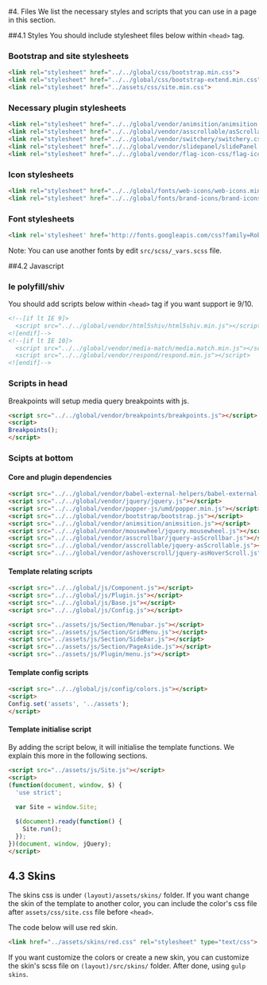 #4. Files
We list the necessary styles and scripts that you can use in a page in this section.

##4.1 Styles
You should include stylesheet files below within `<head>` tag.

### Bootstrap and site stylesheets
``` html
<link rel="stylesheet" href="../../global/css/bootstrap.min.css">
<link rel="stylesheet" href="../../global/css/bootstrap-extend.min.css">
<link rel="stylesheet" href="../assets/css/site.min.css">
```

### Necessary plugin stylesheets
``` html
<link rel="stylesheet" href="../../global/vendor/animsition/animsition.css">
<link rel="stylesheet" href="../../global/vendor/asscrollable/asScrollable.css">
<link rel="stylesheet" href="../../global/vendor/switchery/switchery.css">
<link rel="stylesheet" href="../../global/vendor/slidepanel/slidePanel.css">
<link rel="stylesheet" href="../../global/vendor/flag-icon-css/flag-icon.css">
```

### Icon stylesheets
``` html
<link rel="stylesheet" href="../../global/fonts/web-icons/web-icons.min.css">
<link rel="stylesheet" href="../../global/fonts/brand-icons/brand-icons.min.css">
```

### Font stylesheets

``` html
<link rel='stylesheet' href='http://fonts.googleapis.com/css?family=Roboto:300,400,500,300italic'>
```

Note: You can use another fonts by edit `src/scss/_vars.scss` file.

##4.2 Javascript

### Ie polyfill/shiv
You should add scripts below within `<head>` tag if you want support ie 9/10.

``` html
<!--[if lt IE 9]>
  <script src="../../global/vendor/html5shiv/html5shiv.min.js"></script>
<![endif]-->
<!--[if lt IE 10]>
  <script src="../../global/vendor/media-match/media.match.min.js"></script>
  <script src="../../global/vendor/respond/respond.min.js"></script>
<![endif]-->
```

### Scripts in head
Breakpoints will setup media query breakpoints with js.

``` html
<script src="../../global/vendor/breakpoints/breakpoints.js"></script>
<script>
Breakpoints();
</script>
```

### Scipts at bottom

#### Core and plugin dependencies

``` html
<script src="../../global/vendor/babel-external-helpers/babel-external-helpers.js"></script>
<script src="../../global/vendor/jquery/jquery.js"></script>
<script src="../../global/vendor/popper-js/umd/popper.min.js"></script>
<script src="../../global/vendor/bootstrap/bootstrap.js"></script>
<script src="../../global/vendor/animsition/animsition.js"></script>
<script src="../../global/vendor/mousewheel/jquery.mousewheel.js"></script>
<script src="../../global/vendor/asscrollbar/jquery-asScrollbar.js"></script>
<script src="../../global/vendor/asscrollable/jquery-asScrollable.js"></script>
<script src="../../global/vendor/ashoverscroll/jquery-asHoverScroll.js"></script>
```

#### Template relating scripts

``` html
<script src="../../global/js/Component.js"></script>
<script src="../../global/js/Plugin.js"></script>
<script src="../../global/js/Base.js"></script>
<script src="../../global/js/Config.js"></script>

<script src="../assets/js/Section/Menubar.js"></script>
<script src="../assets/js/Section/GridMenu.js"></script>
<script src="../assets/js/Section/Sidebar.js"></script>
<script src="../assets/js/Section/PageAside.js"></script>
<script src="../assets/js/Plugin/menu.js"></script>
```

#### Template config scripts

``` html
<script src="../../global/js/config/colors.js"></script>
<script>
Config.set('assets', '../assets');
</script>
```

#### Template initialise script
By adding the script below, it will initialise the template functions. We explain this more in the following sections.

``` html
<script src="../assets/js/Site.js"></script>
<script>
(function(document, window, $) {
  'use strict';

  var Site = window.Site;
  
  $(document).ready(function() {
    Site.run();
  });
})(document, window, jQuery);
</script>
```

## 4.3 Skins
The skins css is under `(layout)/assets/skins/` folder. If you want change the skin of the template to another color, you can include the color's css file after `assets/css/site.css` file before `<head>`.

The code below will use red skin.
``` html
<link href="../assets/skins/red.css" rel="stylesheet" type="text/css">
```

If you want customize the colors or create a new skin, you can customize the skin's scss file on `(layout)/src/skins/` folder. After done, using `gulp skins`.
